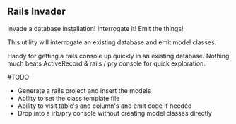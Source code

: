 ## Rails Invader

Invade a database installation! Interrogate it! Emit the things!

This utility will interrogate an existing database and emit model classes.

Handy for getting a rails console up quickly in an existing database. Nothing much beats ActiveRecord & rails / pry console for quick exploration.



#TODO

* Generate a rails project and insert the models
* Ability to set the class template file
* Ability to visit table's and column's and emit code if needed
* Drop into a irb/pry console without creating model classes directly